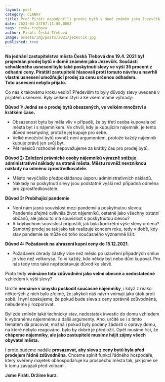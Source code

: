 ```yaml
---
layout: post
category: CLANKY
title: Proč Piráti nepodpořili prodej bytů v domě známém jako Jezevčík
date: 2021-04-24T07:11:00.000Z
tags: ceska-trebova
author: Piráti Česká Třebová
image: assets/img/posts/2021/jezevcik.jpg
published: true
---
```

**Na jednání zastupitelstva města Česká Třebová dne 19.4. 2021 byl projednán prodej bytů v domě známém jako Jezevčík. Součástí schváleného usnesení bylo také poskytnutí slevy ve výši 35 procent z odhadní ceny. Pirátští zastupitelé hlasovali proti tomuto návrhu a navrhli vlastní usnesení umožňující prodej za cenu určenou odhadem.  
Toto usnesení nebylo přijato.**  

Co nás k takovému kroku vedlo? Především to byly důvody slevy uvedené v přijatém usnesení. Byly celkem čtyři a ke všem máme výhrady:

**Důvod 1: Jedná se o prodej bytů obsazených, ve velkém množství a krátkém čase.**
 - Obsazenost bytu by měla vliv v případě, že by třetí osoba kupovala od   města byt i s nájemníkem. Ve chvíli, kdy je kupujícím nájemník, je tento důvod nesmyslný, protože jej kupuje pro sebe.
 - Velké množství bytů rovněž není argumentem, protože každý nájemník kupuje právě jen svůj byt.   
 - Pět měsíců rozhodně nepovažujeme za krátký čas pro prodej bytů.

**Důvod 2: Založení právnické osoby nájemníků výrazně snižuje administrativní náklady na straně města. Městu rovněž nevzniknou náklady na odměnu zprostředkovatele.**
 - Město nevyčíslilo předpokládanou úsporu administrativních nákladů.
 - Náklady na poskytnutí slevy jsou podstatně vyšší než případná odměna pro zprostředkovatele.

**Důvod 3: Probíhající pandemie**  
 - Není nám jasná souvislost mezi pandemií a poskytnutou slevou. Pandemie zřejmě ovlivnila život nájemníků, ostatně jako všechny ostatní občanů, ale jakou to má souvislost s poskytnutou slevou?
 - A kdybychom souvislost připustili, jak byla konkrétní výše slevy určena? Samotný prodej se tak jako tak realizuje koncem roku, tedy v době, kdy stav pandemie se může od toho současného významně lišit.

**Důvod 4: Požadavek na uhrazení kupní ceny do 15.12.2021.**  
 - Požadavek úhrady částky více než měsíc po uzavření případných smluv je více než velkorysý. To ví každý, kdo někdy byt nebo dům kupoval. Pro nás tedy toto také nepředstavuje důvod ke slevě.


Proto tedy **vnímáme toto zdůvodnění jako velmi obecné a nedostatečné** vzhledem k výši slevy?  

Určitě **nemáme v úmyslu poškodit současné nájemníky**, i když z reakcí některých z nich bylo zřejmé, že jakýkoli náš návrh vnímají jako útok proti sobě. I nyní opakujeme, že pokud bude sleva z ceny správně zdůvodněná, nebudeme ji rozporovat.  

Byl zde zmíněn také technický stav, nedostatek investic do domu vzhledem k vybranému nájemnému a další argumenty. Ano, určitě se i s tímto tématem dá pracovat, možná i pokud byly podány žádosti o opravy domu, na které nebylo reagováno, bylo by dobré je předložit. Opět musíme říci, že **chápeme nájemníky, ale jako zastupitelé musíme hájit zájmy všech obyvatel města.**

I proto budeme nadále **prosazovat, aby sleva z ceny bytů byla před prodejem řádně zdůvodněna**. Chceme splnit funkci řádného hospodáře, který svěřený majetek obhospodařuje ku prospěchu města tak, jak jsme se k tomu zavázali před volbami.

**Jsme Piráti. Držíme kurz.**
